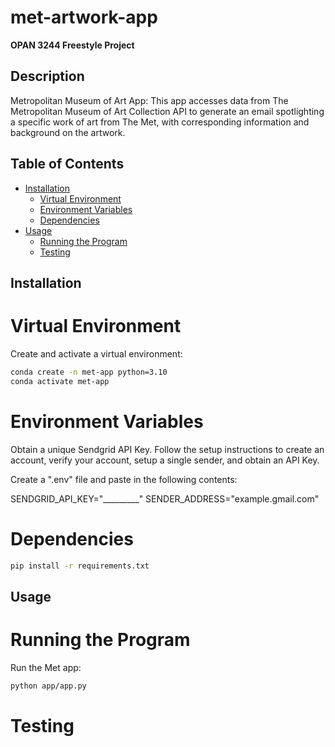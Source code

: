 # met-artwork-app
**OPAN 3244 Freestyle Project**

## Description

Metropolitan Museum of Art App: This app accesses data from The Metropolitan Museum of Art Collection API to generate an email spotlighting a specific work of art from The Met, with corresponding information and background on the artwork.

## Table of Contents

- [Installation](#installation)
  - [Virtual Environment](#virtual-environment)
  - [Environment Variables](#environment-variables)
  - [Dependencies](#dependencies)
- [Usage](#usage)
  - [Running the Program](#running-the-program)
  - [Testing](#testing)

## Installation

# Virtual Environment
Create and activate a virtual environment:

```sh
conda create -n met-app python=3.10
conda activate met-app
```

# Environment Variables
Obtain a unique Sendgrid API Key. Follow the setup instructions to create an account, verify your account, setup a single sender, and obtain an API Key.

Create a ".env" file and paste in the following contents:

SENDGRID_API_KEY="_________"
SENDER_ADDRESS="example.gmail.com"

# Dependencies

```sh
pip install -r requirements.txt
```

## Usage

# Running the Program
Run the Met app:

```sh
python app/app.py
```
# Testing

